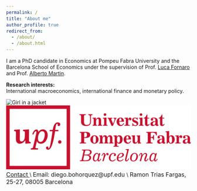 ```yaml
---
permalink: /
title: "About me"
author_profile: true
redirect_from: 
  - /about/
  - /about.html
---
```


I am a PhD candidate in Economics at Pompeu Fabra University and the Barcelona School of Economics under the supervision of Prof. [Luca Fornaro](https://crei.cat/people/fornaro/) and Prof. [Alberto Martin](https://crei.cat/people/martin/).

**Research interests:** \
International macroeconomics, international finance and monetary policy.

<img src="img_girl.jpg" alt="Girl in a jacket" width="50" height="100">
<img src="/images/UPFt_rgb.png">

<span style="font-size:12pt">
<ins> Contact </ins> </span> \
<span style="font-size:12pt">
Email: diego.bohorquez@upf.edu </span> \
<span style="font-size:12pt">
Ramon Trias Fargas, 25-27, 08005 Barcelona
</span>
